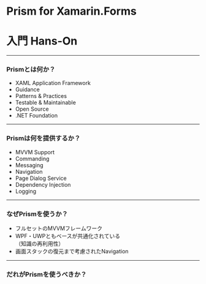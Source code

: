 # Prism for Xamarin.Forms
# 入門 Hans-On

---


### Prismとは何か？

* XAML Application Framework  
* Guidance  
* Patterns & Practices  
* Testable & Maintainable  
* Open Source  
* .NET Foundation  

---


### Prismは何を提供するか？

* MVVM Support
* Commanding
* Messaging
* Navigation
* Page Dialog Service
* Dependency Injection
* Logging

---

### なぜPrismを使うか？  

* フルセットのMVVMフレームワーク  
* WPF・UWPともベースが共通化されている  
（知識の再利用性）  
* 画面スタックの復元まで考慮されたNavigation

---

### だれがPrismを使うべきか？  


